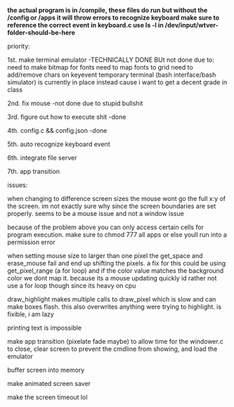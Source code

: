 **the actual program is in /compile, these files do run but without the /config or /apps it will throw errors
to recognize keyboard make sure to reference the correct event in keyboard.c use ls -l in /dev/input/wtver-folder-should-be-here**

priority:

1st. make terminal emulator -TECHNICALLY DONE BUt not done due to:
need to make bitmap for fonts
need to map fonts to grid
need to add/remove chars on keyevent
temporary terminal (bash interface/bash simulator) is currently in place instead cause i want to get a decent grade in class

2nd. fix mouse -not done due to stupid bullshit

3rd. figure out how to execute shit -done

4th. config.c && config.json -done

5th. auto recognize keyboard event

6th. integrate file server

7th. app transition



issues:

when changing to difference screen sizes the mouse wont go the full x:y of the screen. im not exactly sure why since the screen boundaries are set properly. seems to be a mouse issue and not a window issue

because of the problem above you can only access certain cells for program execution. make sure to chmod 777 all apps or else youll run into a permission error

when setting mouse size to larger than one pixel the get_space and erase_mouse fail and end up shifting the pixels. a fix for this could be using get_pixel_range (a for loop) and if the color value matches the background color we dont map it. 
because its a mouse updating quickly id rather not use a for loop though since its heavy on cpu

draw_highlight makes multiple calls to draw_pixel which is slow and can make boxes flash. this also overwrites anything were trying to highlight. is fixible, i am lazy

printing text is impossible

make app transition (pixelate fade maybe) to allow time for the windower.c to close, clear screen to prevent the cmdline from showing, and load the emulator

buffer screen into memory

make animated screen saver

make the screen timeout lol


